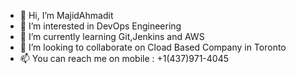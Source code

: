 - 👋 Hi, I’m MajidAhmadit
- 👀 I’m interested in DevOps Engineering
- 🌱 I’m currently learning Git,Jenkins and AWS
- 💞️ I’m looking to collaborate on Cload Based Company in Toronto
- 📫 You can reach me on mobile : +1(437)971-4045
